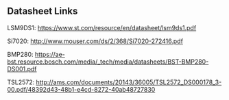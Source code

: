 ## Datasheet Links

LSM9DS1: https://www.st.com/resource/en/datasheet/lsm9ds1.pdf

Si7020: http://www.mouser.com/ds/2/368/Si7020-272416.pdf

BMP280: https://ae-bst.resource.bosch.com/media/_tech/media/datasheets/BST-BMP280-DS001.pdf

TSL2572: http://ams.com/documents/20143/36005/TSL2572_DS000178_3-00.pdf/48392d43-48b1-e4cd-8272-40ab48727830

